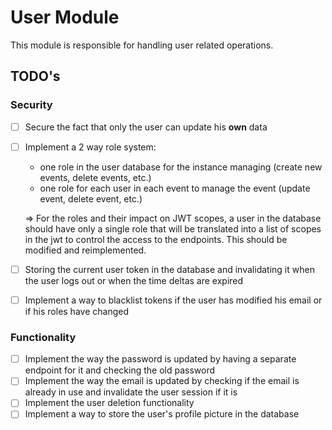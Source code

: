 # User Module

This module is responsible for handling user related operations.

## TODO's

### Security

- [ ] Secure the fact that only the user can update his **own** data
- [ ] Implement a 2 way role system:
  - one role in the user database for the instance managing (create new events, delete events, etc.)
  - one role for each user in each event to manage the event (update event, delete event, etc.)

  => For the roles and their impact on JWT scopes, a user in the database should have only a single role that will be translated into a list of scopes in the jwt to control the access to the endpoints. This should be modified and reimplemented.
- [ ] Storing the current user token in the database and invalidating it when the user logs out or when the time deltas are expired
- [ ] Implement a way to blacklist tokens if the user has modified his email or if his roles have changed

### Functionality

- [ ] Implement the way the password is updated by having a separate endpoint for it and checking the old password
- [ ] Implement the way the email is updated by checking if the email is already in use and invalidate the user session if it is
- [ ] Implement the user deletion functionality
- [ ] Implement a way to store the user's profile picture in the database

